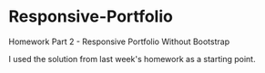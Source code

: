 # Responsive-Portfolio
Homework Part 2 - Responsive Portfolio Without Bootstrap 

I used the solution from last week's homework as a starting point.